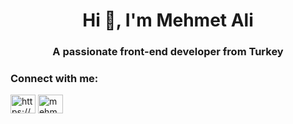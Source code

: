 <h1 align="center">Hi 👋, I'm Mehmet Ali</h1>
<h3 align="center">A passionate front-end developer from Turkey</h3>

<h3 align="left">Connect with me:</h3>
<p align="left">
<a href="https://linkedin.com/in/https://www.linkedin.com/in/mbuturak/" target="blank"><img align="center" src="https://raw.githubusercontent.com/rahuldkjain/github-profile-readme-generator/master/src/images/icons/Social/linked-in-alt.svg" alt="https://www.linkedin.com/in/mbuturak/" height="30" width="40" /></a>
<a href="https://instagram.com/mehmetalibuturak" target="blank"><img align="center" src="https://raw.githubusercontent.com/rahuldkjain/github-profile-readme-generator/master/src/images/icons/Social/instagram.svg" alt="mehmetalibuturak" height="30" width="40" /></a>
</p>


